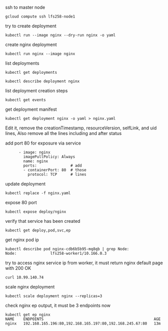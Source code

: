 ssh to master node

`gcloud compute ssh lfs258-node1`

try to create deployment

`kubectl run --image nginx --dry-run nginx -o yaml`

create nginx deployment

`kubectl run nginx --image nginx`

list deployments

`kubectl get deployments`

`kubectl describe deployment nginx`

list deployment creation steps

`kubectl get events`

get deployment manifest

`kubectl get deployment nginx -o yaml > nginx.yaml`

Edit it, remove the creationTimestamp, resourceVersion, selfLink, and uid lines,
Also remove all the lines including and after status

add port 80 for exposure via service


```
      - image: nginx
        imagePullPolicy: Always
        name: nginx
        ports:               # add
        - containerPort: 80  # those
          protocol: TCP      # lines
```

update deployment

`kubectl replace -f nginx.yaml`

expose 80 port

`kubectl expose deploy/nginx`

verify that service has been created

`kubectl get deploy,pod,svc,ep`

get nginx pod ip

```
kubectl describe pod nginx-cdb6b5b95-mq8qb | grep Node:
Node:               lfs258-worker1/10.166.0.3
```

try to access nginx service ip from worker, it must return nginx default page with 200 OK

`curl 10.99.140.74`

scale nginx deployment

`kubectl scale deployment nginx --replicas=3`

check nginx ep output, it must be 3 endpoints now

```
kubectl get ep nginx
NAME    ENDPOINTS                                                 AGE
nginx   192.168.165.196:80,192.168.165.197:80,192.168.245.67:80   13m
```


